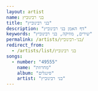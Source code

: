 ```yaml
---
layout: artist
name: בני רבינוביץ
title: "בני רבינוביץ"
description: "דף האמן בני רבינוביץ"
keywords: "שירים, מוזיקה, בני רבינוביץ"
permalink: /artists/בני-רבינוביץ/
redirect_from:
  - /artists/list/בני רבינוביץ
songs:
  - number: "49555"
    name: "מחרוזת"
    album: "סינגלים"
    artist: "בני רבינוביץ"
---
```

